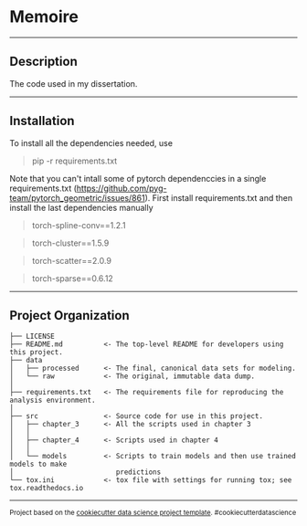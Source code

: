 # Memoire
------------
## Description 
The code used in my dissertation.

------------
## Installation
To install all the dependencies needed, use

> pip -r requirements.txt

Note that you can't intall some of pytorch dependenccies in a single requirements.txt (https://github.com/pyg-team/pytorch_geometric/issues/861). First install requirements.txt and then install the last dependencies manually

> torch-spline-conv==1.2.1

> torch-cluster==1.5.9

> torch-scatter==2.0.9

> torch-sparse==0.6.12

------------
## Project Organization


    ├── LICENSE
    ├── README.md          <- The top-level README for developers using this project.
    ├── data
    │   ├── processed      <- The final, canonical data sets for modeling.
    │   └── raw            <- The original, immutable data dump.
    │
    ├── requirements.txt   <- The requirements file for reproducing the analysis environment.
    │
    ├── src                <- Source code for use in this project.
    │   ├── chapter_3      <- All the scripts used in chapter 3
    │   │
    │   ├── chapter_4      <- Scripts used in chapter 4
    │   │
    │   └── models         <- Scripts to train models and then use trained models to make
    │                         predictions
    └── tox.ini            <- tox file with settings for running tox; see tox.readthedocs.io

--------

<p><small>Project based on the <a target="_blank" href="https://drivendata.github.io/cookiecutter-data-science/">cookiecutter data science project template</a>. #cookiecutterdatascience</small></p>
